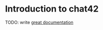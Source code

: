 # Introduction to chat42

TODO: write [great documentation](http://jacobian.org/writing/what-to-write/)
